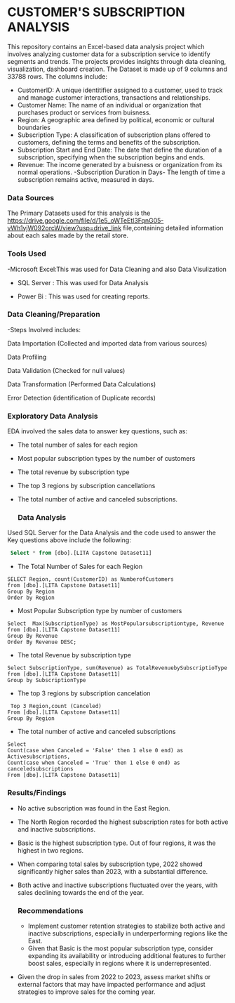 # CUSTOMER'S SUBSCRIPTION ANALYSIS
This repository contains an Excel-based data analysis project which involves analyzing customer data for a subscription service to identify segments and trends. The projects provides insights through data cleaning, visualization, dashboard creation. The Dataset is made up of 9 columns and 33788 rows. The columns include:

- CustomerID: A unique identitifier assigned to a customer, used to track and manage customer interactions, transactions and relationships.
- Customer Name: The name of an individual or organization that purchases product or services from buisness.
- Region: A geographic area defined by political, economic or cultural boundaries
- Subscription Type: A classification of subscription plans offered to customers, defining the terms and benefits of the subscription.
- Subscription Start and End Date: The date that define the duration of a subscription, specifying when the subscription begins and ends.
- Revenue: The income generated by a buisness or organization from its normal operations.
-Subscription Duration in Days- The length of time a subscription remains active, measured in days.

### Data Sources

The Primary Datasets used for this analysis is the https://drive.google.com/file/d/1e5_oWTeEtl3FqnG05-vWh1vjW092orcW/view?usp=drive_link file,containing detailed information about each sales made by the retail store.

### Tools Used

-Microsoft Excel:This was used for Data Cleaning and also Data Visulization

- SQL Server : This was used for Data Analysis
  
- Power Bi : This was used for creating reports. 

### Data Cleaning/Preparation

-Steps Involved includes:

Data Importation (Collected and imported data from various sources)

Data Profiling

Data Validation (Checked for null values)

Data Transformation (Performed Data Calculations)

Error Detection (identification of Duplicate records)

### Exploratory Data Analysis

EDA involved the sales data to answer key questions, such as:

- The total number of sales for each region
- Most popular subscription types by the number of customers
- The total revenue by subscription type
- The top 3 regions by subscription cancellations
- The total number of active and canceled subscriptions.

  ### Data Analysis

Used SQL Server for the Data Analysis and the code used to answer the Key questions above include the following:

```Sql
 Select * from [dbo].[LITA Capstone Dataset11]
```
- The Total Number of Sales for each Region
```
SELECT Region, count(CustomerID) as NumberofCustomers
from [dbo].[LITA Capstone Dataset11]
Group By Region
Order by Region
```

- Most Popular Subscription type by number of customers
```
Select  Max(SubscriptionType) as MostPopularsubscriptiontype, Revenue
from [dbo].[LITA Capstone Dataset11]
Group By Revenue
Order By Revenue DESC;
```

- The total Revenue by subscription type
```
Select SubscriptionType, sum(Revenue) as TotalRevenuebySubscriptioType
from [dbo].[LITA Capstone Dataset11]
Group by SubscriptionType
```

- The top 3 regions by subscription cancelation
```
 Top 3 Region,count (Canceled)
From [dbo].[LITA Capstone Dataset11]
Group By Region
```

- The total number of active and canceled subscriptions
```
Select 
Count(case when Canceled = 'False' then 1 else 0 end) as Activesubscriptions,
Count(case when Canceled = 'True' then 1 else 0 end) as canceledsubscriptions
From [dbo].[LITA Capstone Dataset11]
```

### Results/Findings
- No active subscription was found in the East Region.
- The North Region recorded the highest subscription rates for both active and inactive subscriptions.
- Basic is the highest subscription type. Out of four regions, it was the highest in two regions.
- When comparing total sales by subscription type, 2022 showed significantly higher sales than 2023, with a substantial difference.
- Both active and inactive subscriptions fluctuated over the years, with sales declining towards the end of the year.

  ### Recommendations
  - Implement customer retention strategies to stabilize both active and inactive subscriptions, especially in underperforming regions like the East.
  - Given that Basic is the most popular subscription type, consider expanding its availability or introducing additional features to further boost sales, especially in regions where it 
    is underrepresented.
 - Given the drop in sales from 2022 to 2023, assess market shifts or external factors that may have impacted performance and adjust strategies to improve sales for the coming year.























